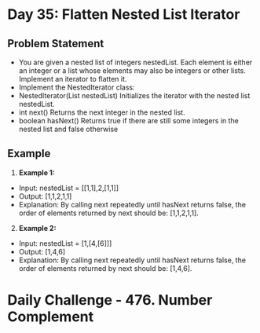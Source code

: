# Day 35: Flatten Nested List Iterator

## Problem Statement
- You are given a nested list of integers nestedList. Each element is either an integer or a list whose elements may also be integers or other lists. Implement an iterator to flatten it.
- Implement the NestedIterator class:
- NestedIterator(List<NestedInteger> nestedList) Initializes the iterator with the nested list nestedList.
- int next() Returns the next integer in the nested list.
- boolean hasNext() Returns true if there are still some integers in the nested list and false otherwise

## Example

1. **Example 1:**
- Input: nestedList = [[1,1],2,[1,1]]
- Output: [1,1,2,1,1]
- Explanation: By calling next repeatedly until hasNext returns false, the order of elements returned by next should be: [1,1,2,1,1].

2. **Example 2:**
- Input: nestedList = [1,[4,[6]]]
- Output: [1,4,6]
- Explanation: By calling next repeatedly until hasNext returns false, the order of elements returned by next should be: [1,4,6].


# Daily Challenge - 476. Number Complement
